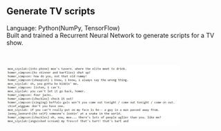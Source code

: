 ## Generate TV scripts
Language: Python(NumPy, TensorFlow) </br>
Built and trained a Recurrent Neural Network to generate scripts for a TV show.

</br>
<p align="left">
  <img src="scripts.JPG" width="400"/>
</p>

